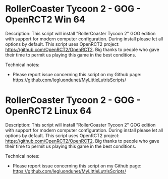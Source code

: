# RollerCoaster Tycoon 2 - GOG - OpenRCT2 Win 64

Description:
This script will install "RollerCoaster Tycoon 2" GOG edition with support for modern computer configuration.
During install please let all options by default.
This script uses OpenRCT2 project: https://github.com/OpenRCT2/OpenRCT2.
Big thanks to people who gave their time to permit us playing this game in the best conditions.


Technical notes:
- Please report issue concerning this script on my Github page:
https://github.com/legluondunet/MyLittleLutrisScripts/

# RollerCoaster Tycoon 2 - GOG - OpenRCT2 Linux 64

Description:
This script will install "RollerCoaster Tycoon 2" GOG edition with support for modern computer configuration.
During install please let all options by default.
This script uses OpenRCT2 project: https://github.com/OpenRCT2/OpenRCT2.
Big thanks to people who gave their time to permit us playing this game in the best conditions.


Technical notes:
- Please report issue concerning this script on my Github page:
https://github.com/legluondunet/MyLittleLutrisScripts/
